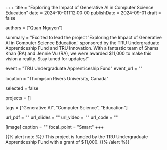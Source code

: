 +++
title = "Exploring the Impact of Generative AI in Computer Science Education"
date = 2024-10-01T12:00:00
publishDate = 2024-09-01
draft = false

authors = ["Quan Nguyen"]

summary = "Excited to lead the project 'Exploring the Impact of Generative AI in Computer Science Education,' sponsored by the TRU Undergraduate Apprenticeship Fund and TRU Innovation. With a fantastic team of Shams Khan (RA) and Jennie Vu (RA), we were awarded $11,000 to make this vision a reality. Stay tuned for updates!"


event = "TRU Undergraduate Apprenticeship Fund"
event_url = ""

location = "Thompson Rivers University, Canada"

selected = false

projects = []

tags = ["Generative AI", "Computer Science", "Education"]

url_pdf = ""
url_slides = ""
url_video = ""
url_code = ""

[image]
  caption = ""
  focal_point = "Smart"
+++

{{% alert note %}}
This project is funded by the TRU Undergraduate Apprenticeship Fund with a grant of $11,000.
{{% /alert %}}
